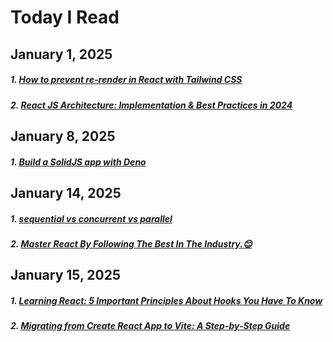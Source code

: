 # Today I Read

## January 1, 2025

##### 1. [How to prevent re-render in React with Tailwind CSS](https://www.nico.fyi/blog/tailwind-css-group-modifier-to-prevent-react-rerender?ref=dailydev) 

##### 2. [React JS Architecture: Implementation & Best Practices in 2024](https://www.upgrad.com/blog/react-js-architecture/)

## January 8, 2025

##### 1. [Build a SolidJS app with Deno](https://deno.com/blog/build-solidjs-with-deno)

## January 14, 2025

##### 1. [sequential vs concurrent vs parallel](https://dev.to/aliadelnour/sequential-vs-concurrent-vs-parallel-14j6)
##### 2. [Master React By Following The Best In The Industry.😊](https://dorendev.hashnode.dev/master-react-by-following-the-best-in-the-industry?ref=dailydev)

## January 15, 2025
##### 1. [Learning React: 5 Important Principles About Hooks You Have To Know](https://code.likeagirl.io/learning-react-5-important-principles-about-hooks-you-have-to-know-4967cd9d4eb4)
##### 2. [Migrating from Create React App to Vite: A Step-by-Step Guide](https://dev.to/manojspace/migrating-from-create-react-app-to-vite-a-step-by-step-guide-2cab)
